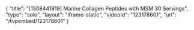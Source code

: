 {
    "title": "[1508441819] Marine Collagen Peptides with MSM  30 Servings",
    "type": "solo",
    "layout": "iframe-static",
    "videoId": "123178601",
    "url": "\/tvpembed\/123178601"
}